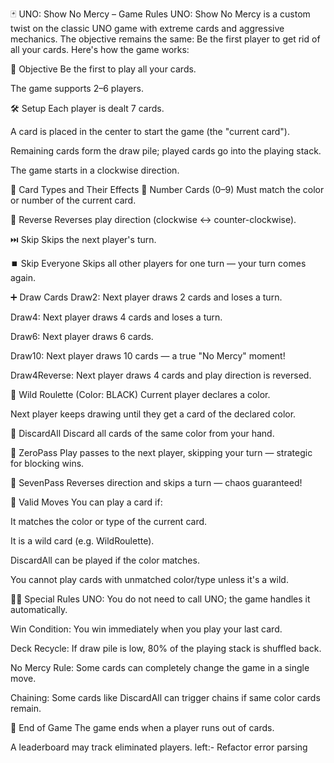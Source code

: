 🃏 UNO: Show No Mercy – Game Rules
UNO: Show No Mercy is a custom twist on the classic UNO game with extreme cards and aggressive mechanics. The objective remains the same: Be the first player to get rid of all your cards. Here's how the game works:

🎯 Objective
Be the first to play all your cards.

The game supports 2–6 players.

🛠️ Setup
Each player is dealt 7 cards.

A card is placed in the center to start the game (the "current card").

Remaining cards form the draw pile; played cards go into the playing stack.

The game starts in a clockwise direction.

🧩 Card Types and Their Effects
🔢 Number Cards (0–9)
Must match the color or number of the current card.

🔁 Reverse
Reverses play direction (clockwise ↔ counter-clockwise).

⏭️ Skip
Skips the next player's turn.

⏹️ Skip Everyone
Skips all other players for one turn — your turn comes again.

➕ Draw Cards
Draw2: Next player draws 2 cards and loses a turn.

Draw4: Next player draws 4 cards and loses a turn.

Draw6: Next player draws 6 cards.

Draw10: Next player draws 10 cards — a true "No Mercy" moment!

Draw4Reverse: Next player draws 4 cards and play direction is reversed.

🎲 Wild Roulette (Color: BLACK)
Current player declares a color.

Next player keeps drawing until they get a card of the declared color.

🧨 DiscardAll
Discard all cards of the same color from your hand.

🚫 ZeroPass
Play passes to the next player, skipping your turn — strategic for blocking wins.

🔁 SevenPass
Reverses direction and skips a turn — chaos guaranteed!

🚦 Valid Moves
You can play a card if:

It matches the color or type of the current card.

It is a wild card (e.g. WildRoulette).

DiscardAll can be played if the color matches.

You cannot play cards with unmatched color/type unless it's a wild.

🧑‍⚖️ Special Rules
UNO: You do not need to call UNO; the game handles it automatically.

Win Condition: You win immediately when you play your last card.

Deck Recycle: If draw pile is low, 80% of the playing stack is shuffled back.

No Mercy Rule: Some cards can completely change the game in a single move.

Chaining: Some cards like DiscardAll can trigger chains if same color cards remain.

🏁 End of Game
The game ends when a player runs out of cards.

A leaderboard may track eliminated players.
left:-
Refactor error parsing

